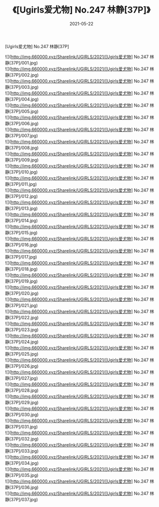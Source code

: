 ﻿---
layout: post
title:  《[Ugirls爱尤物] No.247 林静[37P]》
date:   2021-05-22
img: http://img.660000.xyz/Sharelink/UGIRLS/2021/[Ugirls爱尤物] No.247 林静[37P]/000.jpg
categories: [美女, 清纯, 唯美]
---

[Ugirls爱尤物] No.247 林静[37P]

  ![](http://img.660000.xyz/Sharelink/UGIRLS/2021/[Ugirls爱尤物] No.247 林静[37P]/001.jpg) <br> ![](http://img.660000.xyz/Sharelink/UGIRLS/2021/[Ugirls爱尤物] No.247 林静[37P]/002.jpg) <br> ![](http://img.660000.xyz/Sharelink/UGIRLS/2021/[Ugirls爱尤物] No.247 林静[37P]/003.jpg) <br> ![](http://img.660000.xyz/Sharelink/UGIRLS/2021/[Ugirls爱尤物] No.247 林静[37P]/004.jpg) <br> ![](http://img.660000.xyz/Sharelink/UGIRLS/2021/[Ugirls爱尤物] No.247 林静[37P]/005.jpg) <br> ![](http://img.660000.xyz/Sharelink/UGIRLS/2021/[Ugirls爱尤物] No.247 林静[37P]/006.jpg) <br> ![](http://img.660000.xyz/Sharelink/UGIRLS/2021/[Ugirls爱尤物] No.247 林静[37P]/007.jpg) <br> ![](http://img.660000.xyz/Sharelink/UGIRLS/2021/[Ugirls爱尤物] No.247 林静[37P]/008.jpg) <br> ![](http://img.660000.xyz/Sharelink/UGIRLS/2021/[Ugirls爱尤物] No.247 林静[37P]/009.jpg) <br> ![](http://img.660000.xyz/Sharelink/UGIRLS/2021/[Ugirls爱尤物] No.247 林静[37P]/010.jpg) <br> ![](http://img.660000.xyz/Sharelink/UGIRLS/2021/[Ugirls爱尤物] No.247 林静[37P]/011.jpg) <br> ![](http://img.660000.xyz/Sharelink/UGIRLS/2021/[Ugirls爱尤物] No.247 林静[37P]/012.jpg) <br> ![](http://img.660000.xyz/Sharelink/UGIRLS/2021/[Ugirls爱尤物] No.247 林静[37P]/013.jpg) <br> ![](http://img.660000.xyz/Sharelink/UGIRLS/2021/[Ugirls爱尤物] No.247 林静[37P]/014.jpg) <br> ![](http://img.660000.xyz/Sharelink/UGIRLS/2021/[Ugirls爱尤物] No.247 林静[37P]/015.jpg) <br> ![](http://img.660000.xyz/Sharelink/UGIRLS/2021/[Ugirls爱尤物] No.247 林静[37P]/016.jpg) <br> ![](http://img.660000.xyz/Sharelink/UGIRLS/2021/[Ugirls爱尤物] No.247 林静[37P]/017.jpg) <br> ![](http://img.660000.xyz/Sharelink/UGIRLS/2021/[Ugirls爱尤物] No.247 林静[37P]/018.jpg) <br> ![](http://img.660000.xyz/Sharelink/UGIRLS/2021/[Ugirls爱尤物] No.247 林静[37P]/019.jpg) <br> ![](http://img.660000.xyz/Sharelink/UGIRLS/2021/[Ugirls爱尤物] No.247 林静[37P]/020.jpg) <br> ![](http://img.660000.xyz/Sharelink/UGIRLS/2021/[Ugirls爱尤物] No.247 林静[37P]/021.jpg) <br> ![](http://img.660000.xyz/Sharelink/UGIRLS/2021/[Ugirls爱尤物] No.247 林静[37P]/022.jpg) <br> ![](http://img.660000.xyz/Sharelink/UGIRLS/2021/[Ugirls爱尤物] No.247 林静[37P]/023.jpg) <br> ![](http://img.660000.xyz/Sharelink/UGIRLS/2021/[Ugirls爱尤物] No.247 林静[37P]/024.jpg) <br> ![](http://img.660000.xyz/Sharelink/UGIRLS/2021/[Ugirls爱尤物] No.247 林静[37P]/025.jpg) <br> ![](http://img.660000.xyz/Sharelink/UGIRLS/2021/[Ugirls爱尤物] No.247 林静[37P]/026.jpg) <br> ![](http://img.660000.xyz/Sharelink/UGIRLS/2021/[Ugirls爱尤物] No.247 林静[37P]/027.jpg) <br> ![](http://img.660000.xyz/Sharelink/UGIRLS/2021/[Ugirls爱尤物] No.247 林静[37P]/028.jpg) <br> ![](http://img.660000.xyz/Sharelink/UGIRLS/2021/[Ugirls爱尤物] No.247 林静[37P]/029.jpg) <br> ![](http://img.660000.xyz/Sharelink/UGIRLS/2021/[Ugirls爱尤物] No.247 林静[37P]/030.jpg) <br> ![](http://img.660000.xyz/Sharelink/UGIRLS/2021/[Ugirls爱尤物] No.247 林静[37P]/031.jpg) <br> ![](http://img.660000.xyz/Sharelink/UGIRLS/2021/[Ugirls爱尤物] No.247 林静[37P]/032.jpg) <br> ![](http://img.660000.xyz/Sharelink/UGIRLS/2021/[Ugirls爱尤物] No.247 林静[37P]/033.jpg) <br> ![](http://img.660000.xyz/Sharelink/UGIRLS/2021/[Ugirls爱尤物] No.247 林静[37P]/034.jpg) <br> ![](http://img.660000.xyz/Sharelink/UGIRLS/2021/[Ugirls爱尤物] No.247 林静[37P]/035.jpg) <br> ![](http://img.660000.xyz/Sharelink/UGIRLS/2021/[Ugirls爱尤物] No.247 林静[37P]/036.jpg) <br> ![](http://img.660000.xyz/Sharelink/UGIRLS/2021/[Ugirls爱尤物] No.247 林静[37P]/037.jpg) <br>